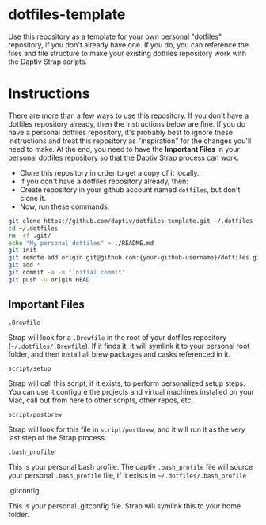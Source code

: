 dotfiles-template
=================

Use this repository as a template for your own personal "dotfiles" repository, if you don't already have one.  If you do, you can reference the files and file structure to make your existing dotfiles repository work with the Daptiv Strap scripts.

# Instructions
There are more than a few ways to use this repository.  If you don't have a dotfiles repository already, then the instructions below are fine.  If you do have a personal dotfiles repository, it's probably best to ignore these instructions and treat this repository as "inspiration" for the changes you'll need to make.  At the end, you need to have the **Important Files** in your personal dotfiles repository so that the Daptiv Strap process can work.

* Clone this repository in order to get a copy of it locally.
* If you don't have a dotfiles repository already, then:
*  Create repository in your github account named `dotfiles`, but don't clone it.
*  Now, run these commands:

```bash
git clone https://github.com/daptiv/dotfiles-template.git ~/.dotfiles
cd ~/.dotfiles
rm -rf .git/
echo "My personal dotfiles" > ./README.md
git init
git remote add origin git@github.com:{your-github-username}/dotfiles.git
git add *
git commit -a -m "Initial commit"
git push -u origin HEAD
```

## Important Files
`.Brewfile`

Strap will look for a `.Brewfile` in the root of your dotfiles repository (`~/.dotfiles/.Brewfile`).  If it finds it, it will symlink it to your personal root folder, and then install all brew packages and casks referenced in it.

`script/setup`

Strap will call this script, if it exists, to perform personalized setup steps.  You can use it configure the projects and virtual machines installed on your Mac, call out from here to other scripts, other repos, etc.

`script/postbrew`

Strap will look for this file in `script/postbrew`, and it will run it as the very last step of the Strap process.

`.bash_profile`

This is your personal bash profile.  The daptiv `.bash_profile` file will source your personal `.bash_profile` file, if it exists in `~/.dotfiles/.bash_profile`

.gitconfig

This is your personal .gitconfig file. Strap will symlink this to your home folder.
